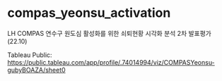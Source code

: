 # compas_yeonsu_activation
LH COMPAS 연수구 원도심 활성화를 위한 쇠퇴현황 시각화 분석 2차 발표평가 (22.10)

Tableau Public: https://public.tableau.com/app/profile/.74014994/viz/COMPASYeonsu-gubyBOAZA/sheet0
